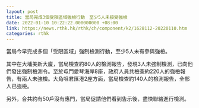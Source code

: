 ```yaml
---
layout: post
title: 當局完成3個受限區域強檢行動　至少5人未接受強檢
date: 2022-01-10 10:22:22.000000000 +08:00
link: https://news.rthk.hk/rthk/ch/component/k2/1628112-20220110.htm
categories: rthk
---
```


當局今早完成多個「受限區域」強制檢測行動，至少5人未有參與強檢。

其中在大埔美新大廈，當局檢查約80人的檢測報告，發現3人未強制檢測，已向他們發出強制檢測令。至於屯門愛琴海岸8座，政府人員共檢查約220人的強檢報告，有兩人未強檢。大角咀君匯港2座方面，當局檢查約140人的檢測報告，全部人已強檢。

另外，合共約有50戶沒有應門，當局促請他們看到告示後，盡快聯絡進行檢測。
